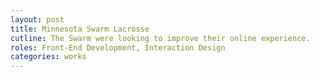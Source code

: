 ```yaml
---
layout: post
title: Minnesota Swarm Lacrosse
cutline: The Swarm were looking to improve their online experience.
roles: Front-End Development, Interaction Design
categories: works
---
```

